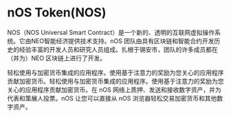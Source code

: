 # 

# nOS Token(NOS)

NOS（NOS Universal Smart Contract）是一个新的、透明的互联网虚拟操作系统。它由NEO智能经济提供技术支持。nOS 团队由具有区块链和智能合约开发历史的经验丰富的开发人员和研究人员组成。扎根于锡安市，团队的许多成员都在（并为）NEO 区块链上进行了开发。

轻松使用与加密货币集成的应用程序。使用基于注意力的奖励为您关心的应用程序贡献加密货币。轻松使用与加密货币集成的应用程序。使用基于注意力的奖励为您关心的应用程序贡献加密货币。在 nOS 网络上质押、发送和接收数字资产，并为代表和策展人投票。nOS 让您可以直接从 nOS 浏览器轻松交易加密货币和其他数字资产。

